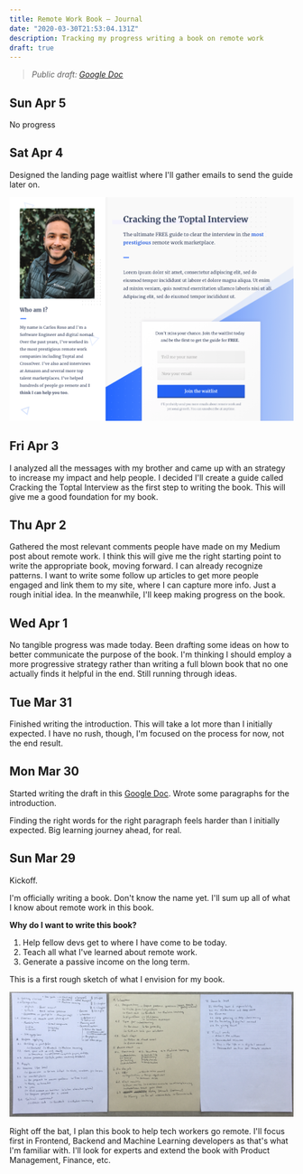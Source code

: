 ```yaml
---
title: Remote Work Book — Journal
date: "2020-03-30T21:53:04.131Z"
description: Tracking my progress writing a book on remote work
draft: true
---
```


> *Public draft: [Google Doc](https://docs.google.com/document/d/1caLcOkSg4Bti1YHWL6QDjmpHfyd6bFsQa83WGWKzS84/edit#heading=h.w1mlzdqdn8sc)*

<div class="divider"></div>

## Sun Apr 5

No progress

## Sat Apr 4

Designed the landing page waitlist where I'll gather emails to send the guide later on.

![landing-ctti.png](landing-ctti.png)

## Fri Apr 3

I analyzed all the messages with my brother and came up with an strategy to increase my impact and help people. I decided I'll create a guide called Cracking the Toptal Interview as the first step to writing the book. This will give me a good foundation for my book.

## Thu Apr 2

Gathered the most relevant comments people have made on my Medium post about remote work. I think this will give me the right starting point to write the appropriate book, moving forward. I can already recognize patterns. I want to write some follow up articles to get more people engaged and link them to my site, where I can capture more info. Just a rough initial idea. In the meanwhile, I'll keep making progress on the book.

## Wed Apr 1

No tangible progress was made today. Been drafting some ideas on how to better communicate the purpose of the book. I'm thinking I should employ a more progressive strategy rather than writing a full blown book that no one actually finds it helpful in the end. Still running through ideas.

## Tue Mar 31

Finished writing the introduction. This will take a lot more than I initially expected. I have no rush, though, I'm focused on the process for now, not the end result.

## Mon Mar 30

Started writing the draft in this [Google Doc](https://docs.google.com/document/d/1caLcOkSg4Bti1YHWL6QDjmpHfyd6bFsQa83WGWKzS84/edit#heading=h.w1mlzdqdn8sc). Wrote some paragraphs for the introduction.

Finding the right words for the right paragraph feels harder than I initially expected. Big learning journey ahead, for real.

## Sun Mar 29

Kickoff.

I'm officially writing a book. Don't know the name yet. I'll sum up all of what I know about remote work in this book.

**Why do I want to write this book?**
1. Help fellow devs get to where I have come to be today.
2. Teach all what I've learned about remote work.
3. Generate a passive income on the long term.

This is a first rough sketch of what I envision for my book.

![sketch.png](sketch.png)

Right off the bat, I plan this book to help tech workers go remote. I'll focus first in Frontend, Backend and Machine Learning developers as that's what I'm familiar with. I'll look for experts and extend the book with Product Management, Finance, etc.
